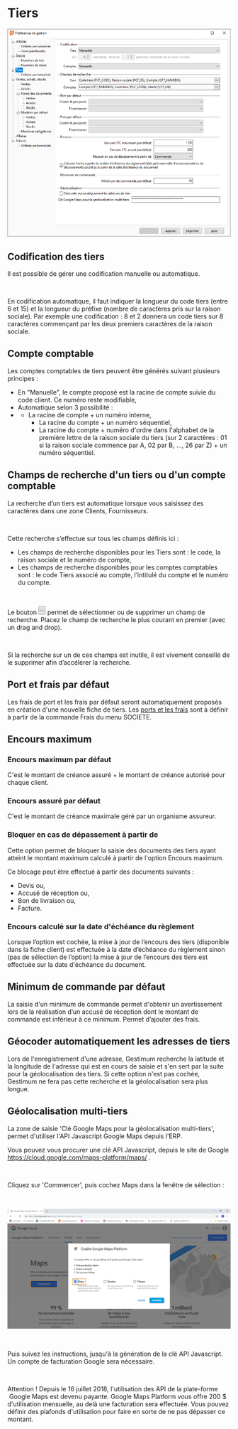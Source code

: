 # Tiers



![](../../assets/images/PreferencesGestion/2-3/OngletTiers.png)


## Codification des tiers


Il est possible de gérer une codification manuelle ou automatique.


 


En codification automatique, il faut indiquer la longueur du code tiers (entre 6 et 15) et la longueur du préfixe (nombre de caractères pris sur la raison sociale). Par exemple une codification : 8 et 2 donnera un code tiers sur 8 caractères commençant par les deux premiers caractères de la raison sociale.


## Compte comptable


Les comptes comptables de tiers peuvent être générés suivant plusieurs principes :


* En "Manuelle", le compte proposé est la racine de compte suivie du code client. Ce numéro reste modifiable,
* Automatique selon 3 possibilité :
* + La racine de compte + un numéro interne,
	+ La racine du compte + un numéro séquentiel,
	+ La racine du compte + numéro d'ordre dans l'alphabet de la première lettre de la raison sociale du tiers (sur 2 caractères : 01 si la raison sociale commence par A, 02 par B, ..., 26 par Z) + un numéro séquentiel.


## Champs de recherche d'un tiers ou d'un compte comptable


La recherche d’un tiers est automatique lorsque vous saisissez des caractères dans une zone Clients, Fournisseurs.


 


Cette recherche s’effectue sur tous les champs définis ici :


* Les champs de recherche disponibles pour les Tiers sont : le code, la raison sociale et le numéro de compte,
* Les champs de recherche disponibles pour les comptes comptables sont : le code Tiers associé au compte, l’intitulé du compte et le numéro du compte.


 


Le bouton ![image\Gest0059_wmf.gif](../../assets/images/PreferencesGestion/2-1/IconeTroisPoints.gif "image\Gest0059_wmf.gif") permet de sélectionner ou de supprimer un champ de recherche. Placez le champ de recherche le plus courant en premier (avec un drag and drop).


 


Si la recherche sur un de ces champs est inutile, il est vivement conseillé de le supprimer afin d’accélérer la recherche.


## Port et frais par défaut


Les frais de port et les frais par défaut seront automatiquement proposés en création d'une nouvelle fiche de tiers. Les [ports et les frais](../../Frais/2/Frais.md) sont à définir à partir de la commande Frais du menu SOCIETE.


## Encours maximum


### Encours maximum par défaut


C'est le montant de créance assuré + le montant de créance autorisé pour chaque client.


### Encours assuré par défaut


C'est le montant de créance maximale géré par un organisme assureur.


### Bloquer en cas de dépassement à partir de


Cette option permet de bloquer la saisie des documents des tiers ayant atteint le montant maximum calculé à partir de l'option Encours maximum.


Ce blocage peut être effectué à partir des documents suivants :


* Devis ou,
* Accusé de réception ou,
* Bon de livraison ou,
* Facture.


### Encours calculé sur la date d'échéance du règlement


Lorsque l’option est cochée, la mise à jour de l’encours des tiers (disponible dans la fiche client) est effectuée à la date d’échéance du règlement sinon (pas de sélection de l’option) la mise à jour de l’encours des tiers est effectuée sur la date d'échéance du document.


## Minimum de commande par défaut


La saisie d'un minimum de commande permet d'obtenir un avertissement lors de la réalisation d’un accusé de réception dont le montant de commande est inférieur à ce minimum. Permet d’ajouter des frais.


## Géocoder automatiquement les adresses de tiers


Lors de l'enregistrement d'une adresse, Gestimum recherche la latitude et la longitude de l'adresse qui est en cours de saisie et s'en sert par la suite pour la géolocalisation des tiers. Si cette option n'est pas cochée, Gestimum ne fera pas cette recherche et la géolocalisation sera plus longue.


## Géolocalisation multi-tiers


La zone de saisie 'Clé Google Maps pour la géolocalisation multi-tiers', permet d'utiliser l'API Javascript Google Maps depuis l'ERP.


Vous pouvez vous procurer une clé API Javascript, depuis le site de Google <https://cloud.google.com/maps-platform/maps/> .


 


Cliquez sur 'Commencer', puis cochez Maps dans la fenêtre de sélection :


 


![](../../assets/images/PreferencesGestion/2-3/GoogleMaps.png)


 


Puis suivez les instructions, jusqu'à la génération de la clé API Javascript. Un compte de facturation Google sera nécessaire.


 


Attention ! Depuis le 16 juillet 2018, l'utilisation des API de la plate-forme  Google Maps est devenu payante. Google Maps Platform vous offre 200 $ d'utilisation mensuelle, au delà une facturation sera effectuée. Vous pouvez définir des plafonds d'utilisation pour faire en sorte de ne pas dépasser ce montant.


 


 


 



